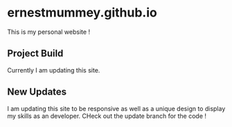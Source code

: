 # ernestmummey.github.io
This is my personal website ! 

## Project Build
Currently I am updating this site. 


## New Updates
I am updating this site to be responsive as well as a unique design to display my skills as an developer. CHeck out the update branch for the code !